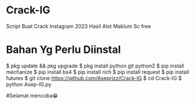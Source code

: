 # Crack-IG
Script Buat Crack Instagram 2023
Hasil Alot Maklum Sc free
 # Bahan Yg Perlu Diinstal

$ pkg update && pkg upgrade
$ pkg install python git python2
$ pip install mechanize
$ pip install bs4
$ pip install rich
$ pip install request
$ pip install futures
$ git clone https://github.com/Aseprizz/Crack-IG
$ cd Crack-IG
$ python Asep-IG.py

#Selamat mencoba😁
